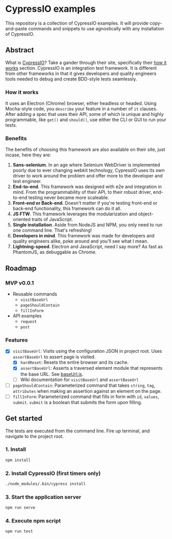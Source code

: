 # CypressIO examples

This repository is a collection of CypressIO examples. It will provide copy-and-paste commands and snippets to use agnostically with any installation of CypressIO.

## Abstract
What is [CypressIO](https://www.cypress.io)? Take a gander through their site, specifically their [how it works](https://www.cypress.io/how-it-works/) section. CypressIO is an integration test framework. It is different from other frameworks in that it gives developers and quality engineers tools needed to debug and create BDD-style tests seamlessly.

### How it works
It uses an Electron (Chrome) browser, either headless or headed. Using Mocha-style code, you `describe` your feature in a number of `it` clauses. After adding a spec that uses their API, some of which is unique and highly programmable, like `get()` and `should()`, use either the CLI or GUI to run your tests.

### Benefits
The benefits of choosing this framework are also available on their site, just incase, here they are:

1. **Sans-selenium**. In an age where Selenium WebDriver is implemented poorly due to ever changing webkit technology, CypressIO uses its own driver to work around the problem and offer more to the developer and test engineer.
2. **End-to-end**. This framework was designed with e2e and integration in mind. From the programmability of their API, to their robust driver, end-to-end testing never became more scaleable.
3. **Front-end or Back-end**. Doesn't matter if you're testing front-end or back-end functionality, this framework can do it all.
4. **JS FTW**. This framework leverages the modularization and object-oriented traits of JavaScript.
5. **Single installation**. Aside from NodeJS and NPM, you only need to run one command line. That's refreshing!
6. **Developers in mind**. This framework was made for developers and quality engineers alike, poke around and you'll see what I mean.
7. **Lightning-speed**. Electron and JavaScript, need I say more? As fast as PhantomJS, as debuggable as Chrome.

## Roadmap

### MVP v0.0.1

- Reusable commands
    - `visitBaseUrl`
    - `pageShouldContain`
    - `fillInForm`
- API examples
    - `request`
    - `post`

### Features

- [x] `visitBaseUrl`: Visits using the configuration JSON in project root. Uses `assertBaseUrl` to assert page is visited.
    - [x] `hardReset`: Resets the entire browser and its cache.
    - [x] `assertBaseUrl`: Asserts a traversed element module that represents the base URL. See [baseUrl.js](./cypress/fixtures/test-application/elements/baseUrl.js).
    - [ ] Wiki documentation for `visitBaseUrl` and `assertBaseUrl`
- [ ] `pageShouldContain`: Parameterized command that takes `string`, `tag`, `attributes` when making an assertion against an element on the page.
- [ ] `fillInForm`: Parameterized command that fills in form with `id`, `values`, `submit`. `submit` is a boolean that submits the form upon filling.

## Get started
The tests are executed from the command line. Fire up terminal, and navigate to the project root.

### 1. Install

```sh
npm install
```

### 2. Install CypressIO (first timers only)

```sh
./node_modules/.bin/cypress install
```

### 3. Start the application server

```sh
npm run serve
```

### 4. Execute npm script

```sh
npm run test
```
